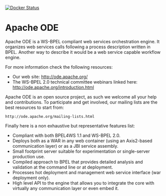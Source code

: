 [![Docker Status](https://img.shields.io/docker/cloud/build/trade4chor/trade-ode.svg)](https://hub.docker.com/r/trade4chor/trade-ode/)

# Apache ODE

Apache ODE is a WS-BPEL compliant web services orchestration engine.
It organizes web services calls following a process description
written in BPEL. Another way to describe it would be a web service
capable workflow engine.

For more information check the following resources:

 * Our web site: http://ode.apache.org/
 * The WS-BPEL 2.0 technical committee webinars linked here:
     http://ode.apache.org/introduction.html

Apache ODE is an open source project, as such we welcome all your
help and contributions. To participate and get involved, our mailing
lists are the best resources to start from:

    http://ode.apache.org/mailing-lists.html

Finally here is a non exhaustive but representative features list:

 * Compliant with both BPEL4WS 1.1 and WS-BPEL 2.0.
 * Deploys both as a WAR in any web container (using an Axis2-based
 communication layer) or as a JBI service assembly.
 * Small footprint server suitable for experimentation or 
 single-server production use.
 * Compiled approach to BPEL that provides detailed analysis and 
 validation at the command line or at deployment.
 * Processes hot deployment and management web service interface (war
 deployment only).
 * High level API to the engine that allows you to integrate the core
 with virtually any communication layer or even embed it.


